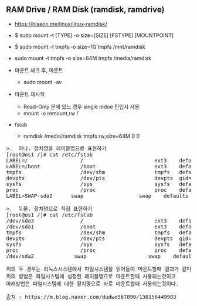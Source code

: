
## RAM Drive / RAM Disk (ramdisk, ramdrive)

- https://hiseon.me/linux/linux-ramdisk/
- $ sudo mount -t [TYPE] -o size=[SIZE] [FSTYPE] [MOUNTPOINT]
- $ sudo mount -t tmpfs -o size=1G tmpfs /mnt/ramdisk

- sudo mount -t tmpfs -o size=64M tmpfs /media/ramdisk

- 마운트 체크 후, 마운트
  - sudo mount -av

- 마운트 재시작 
  - Read-Only 문제 있느 경우 single mdoe 진입시 사용
  -  mount -o remount,rw /
  
- fstab
  - ramdisk 	/media/ramdisk	tmpfs	rw,size=64M	0	0
  


<pre>
>.  하나. 장치명을 레이블명으로 표현하기
[root@os1 /]# cat /etc/fstab
LABEL=/                 /                       ext3    defaults        1 1
LABEL=/boot             /boot                   ext3    defaults        1 2
tmpfs                   /dev/shm                tmpfs   defaults        0 0
devpts                  /dev/pts                devpts  gid=5,mode=620  0 0
sysfs                   /sys                    sysfs   defaults        0 0
proc                    /proc                   proc    defaults        0 0
LABEL=SWAP-sda2      swap                  swap    defaults        0 0
 
>.  두울. 장치명으로 직접 표현하기
[root@os1 /]# cat /etc/fstab
/dev/sda3               /                       ext3    defaults        1 1
/dev/sda1               /boot                   ext3    defaults        1 2
tmpfs                   /dev/shm                tmpfs   defaults        0 0
devpts                  /dev/pts                devpts  gid=5,mode=620  0 0
sysfs                   /sys                    sysfs   defaults        0 0
proc                    /proc                   proc    defaults        0 0
/dev/sda2             swap                    swap    defaults        0 0
 
위의 두 경우는 리눅스시스템에서 파일시스템을 읽어들여 마운트할때 결과가 같다.
위의 방법은 파일시스템에 설정된 레이블명으로 마운트할때 사용되는것이고
아래방법은 파일시스템에 대한 장치명으로 바로 마운트할때 사용되는것이다.

춠처 : https://m.blog.naver.com/dudwo567890/130156449983

</pre>
